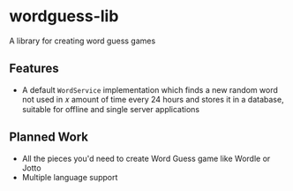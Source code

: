# wordguess-lib

A library for creating word guess games

## Features
* A default `WordService` implementation which finds a new random word not used in 𝑥 amount of time every 24 hours and stores it in a database, suitable for offline and single server applications

## Planned Work
* All the pieces you'd need to create Word Guess game like Wordle or Jotto
* Multiple language support 